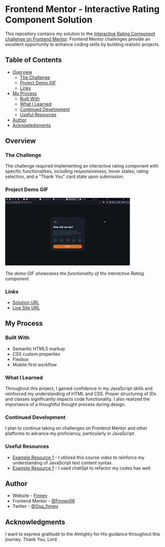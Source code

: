 # Frontend Mentor - Interactive Rating Component Solution

This repository contains my solution to the [Interactive Rating Component challenge on Frontend Mentor](https://www.frontendmentor.io/challenges/interactive-rating-component-koxpeBUmI). Frontend Mentor challenges provide an excellent opportunity to enhance coding skills by building realistic projects.

## Table of Contents

- [Overview](#overview)
  - [The Challenge](#the-challenge)
  - [Project Demo GIF](#project-demo-gif)
  - [Links](#links)
- [My Process](#my-process)
  - [Built With](#built-with)
  - [What I Learned](#what-i-learned)
  - [Continued Development](#continued-development)
  - [Useful Resources](#useful-resources)
- [Author](#author)
- [Acknowledgments](#acknowledgments)

## Overview

### The Challenge

The challenge required implementing an interactive rating component with specific functionalities, including responsiveness, hover states, rating selection, and a "Thank You" card state upon submission.

### Project Demo GIF

![Project Demo GIF](images/video.gif)

*The demo GIF showcases the functionality of the Interactive Rating component.*

### Links

- [Solution URL](https://www.frontendmentor.io/solutions/rateit-simple-and-engaging-rating-interactive-szl-7MVXH5)
- [Live Site URL](https://finney06.github.io/interactive-rating-component-main/)

## My Process

### Built With

- Semantic HTML5 markup
- CSS custom properties
- Flexbox
- Mobile-first workflow

### What I Learned

Throughout this project, I gained confidence in my JavaScript skills and reinforced my understanding of HTML and CSS. Proper structuring of IDs and classes significantly impacts code functionality. I also realized the importance of a thoughtful thought process during design.

### Continued Development

I plan to continue taking on challenges on Frontend Mentor and other platforms to advance my proficiency, particularly in JavaScript.

### Useful Resources

- [Example Resource 1](https://www.udemy.com/course/the-complete-web-development-bootcamp/) - I utilized this course video to reinforce my understanding of JavaScript text content syntax.
- [Example Resource 1](https://chat.openai.com/) - I used chatGpt to refactor my codes has well.


## Author

- Website - [Finney](https://github.com/Finney06)
- Frontend Mentor - [@Finney06](https://www.frontendmentor.io/profile/Finney06)
- Twitter - [@Osa_finney](https://twitter.com/Osa_finney)

## Acknowledgments

I want to express gratitude to the Almighty for His guidance throughout this journey. Thank You, Lord.